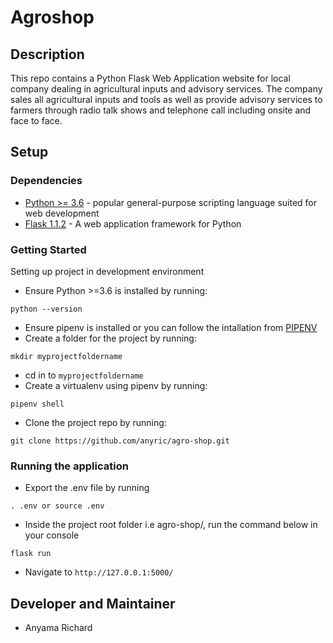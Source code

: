 # Agroshop
## Description
This repo contains a Python Flask Web Application website for local company dealing in agricultural inputs and advisory services. The company sales all agricultural inputs and tools as well as provide advisory services to farmers through radio talk shows and telephone call including onsite and face to face.

## Setup
### Dependencies
* [Python >= 3.6](https://www.python.org/) - popular general-purpose scripting language suited for web development
* [Flask 1.1.2](http://flask.palletsprojects.com/en/1.1.x/) - A web application framework for Python

### Getting Started
Setting up project in development environment
* Ensure Python >=3.6 is installed by running:
```
python --version
```
* Ensure pipenv is installed or you can follow the intallation from [PIPENV](https://docs.pipenv.org/)
* Create a folder for the project by running:
```
mkdir myprojectfoldername
```
* cd in to `myprojectfoldername`
* Create a virtualenv using pipenv by running:
```
pipenv shell
```
* Clone the project repo by running:
```
git clone https://github.com/anyric/agro-shop.git
```

### Running the application
* Export the .env file by running 
```
. .env or source .env
```
* Inside the project root folder i.e agro-shop/, run the command below in your console
```
flask run
```
* Navigate to `http://127.0.0.1:5000/`

## Developer and Maintainer
* Anyama Richard